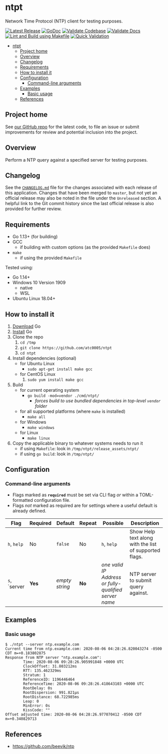 # ntpt

Network Time Protocol (NTP) client for testing purposes.

[![Latest Release](https://img.shields.io/github/release/atc0005/ntpt.svg?style=flat-square)](https://github.com/atc0005/ntpt/releases/latest)
[![GoDoc](https://godoc.org/github.com/atc0005/ntpt?status.svg)](https://godoc.org/github.com/atc0005/ntpt)
[![Validate Codebase](https://github.com/atc0005/ntpt/workflows/Validate%20Codebase/badge.svg)](https://github.com/atc0005/ntpt/actions?query=workflow%3A%22Validate+Codebase%22)
[![Validate Docs](https://github.com/atc0005/ntpt/workflows/Validate%20Docs/badge.svg)](https://github.com/atc0005/ntpt/actions?query=workflow%3A%22Validate+Docs%22)
[![Lint and Build using Makefile](https://github.com/atc0005/ntpt/workflows/Lint%20and%20Build%20using%20Makefile/badge.svg)](https://github.com/atc0005/ntpt/actions?query=workflow%3A%22Lint+and+Build+using+Makefile%22)
[![Quick Validation](https://github.com/atc0005/ntpt/workflows/Quick%20Validation/badge.svg)](https://github.com/atc0005/ntpt/actions?query=workflow%3A%22Quick+Validation%22)

- [ntpt](#ntpt)
  - [Project home](#project-home)
  - [Overview](#overview)
  - [Changelog](#changelog)
  - [Requirements](#requirements)
  - [How to install it](#how-to-install-it)
  - [Configuration](#configuration)
    - [Command-line arguments](#command-line-arguments)
  - [Examples](#examples)
    - [Basic usage](#basic-usage)
  - [References](#references)

## Project home

See [our GitHub repo](https://github.com/atc0005/ntpt) for the latest
code, to file an issue or submit improvements for review and potential
inclusion into the project.

## Overview

Perform a NTP query against a specified server for testing purposes.

## Changelog

See the [`CHANGELOG.md`](CHANGELOG.md) file for the changes associated with
each release of this application. Changes that have been merged to `master`,
but not yet an official release may also be noted in the file under the
`Unreleased` section. A helpful link to the Git commit history since the last
official release is also provided for further review.

## Requirements

- Go 1.13+ (for building)
- GCC
  - if building with custom options (as the provided `Makefile` does)
- `make`
  - if using the provided `Makefile`

Tested using:

- Go 1.14+
- Windows 10 Version 1909
  - native
  - WSL
- Ubuntu Linux 18.04+

## How to install it

1. [Download](https://golang.org/dl/) Go
1. [Install](https://golang.org/doc/install) Go
1. Clone the repo
   1. `cd /tmp`
   1. `git clone https://github.com/atc0005/ntpt`
   1. `cd ntpt`
1. Install dependencies (optional)
   - for Ubuntu Linux
     - `sudo apt-get install make gcc`
   - for CentOS Linux
     1. `sudo yum install make gcc`
1. Build
   - for current operating system
     - `go build -mod=vendor ./cmd/ntpt/`
       - *forces build to use bundled dependencies in top-level `vendor`
         folder*
   - for all supported platforms (where `make` is installed)
      - `make all`
   - for Windows
      - `make windows`
   - for Linux
     - `make linux`
1. Copy the applicable binary to whatever systems needs to run it
   - if using `Makefile`: look in `/tmp/ntpt/release_assets/ntpt/`
   - if using `go build`: look in `/tmp/ntpt/`

## Configuration

### Command-line arguments

- Flags marked as **`required`** must be set via CLI flag *or* within a
  TOML-formatted configuration file.
- Flags *not* marked as required are for settings where a useful default is
  already defined.

| Flag         | Required | Default        | Repeat | Possible                                              | Description                                            |
| ------------ | -------- | -------------- | ------ | ----------------------------------------------------- | ------------------------------------------------------ |
| `h`, `help`  | No       | `false`        | No     | `h`, `help`                                           | Show Help text along with the list of supported flags. |
| `s`, `server | **Yes**  | *empty string* | **No** | *one valid IP Address or fully-qualified server name* | NTP server to submit query against.                    |

## Examples

### Basic usage

```ShellSession
$ ./ntpt --server ntp.example.com
Current time from ntp.example.com: 2020-08-06 04:28:26.820043274 -0500 CDT m=+0.183802875
Response from NTP server "ntp.example.com":
        Time: 2020-08-06 09:28:26.905991848 +0000 UTC
        ClockOffset: 31.803212ms
        RTT: 135.462329ms
        Stratum: 1
        ReferenceID: 1196446464
        ReferenceTime: 2020-08-06 09:28:26.418643103 +0000 UTC
        RootDelay: 0s
        RootDispersion: 991.821µs
        RootDistance: 68.722985ms
        Leap: 0
        MinError: 0s
        KissCode: ""
Offset adjusted time: 2020-08-06 04:28:26.977070412 -0500 CDT m=+0.340829713
```

## References

- <https://github.com/beevik/ntp>

